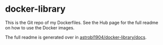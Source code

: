 # docker-library
This is the Git repo of my Dockerfiles. See the Hub page for the full readme on how to use the Docker images.

The full readme is generated over in [astrobl1904/docker-library/docs](https://github.com/astrobl1904/docker-library/tree/master/docs).
